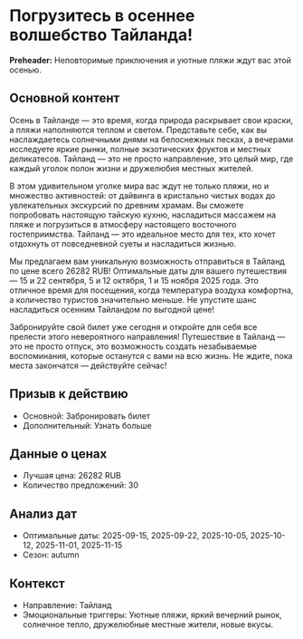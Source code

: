# Погрузитесь в осеннее волшебство Тайланда!

**Preheader:** Неповторимые приключения и уютные пляжи ждут вас этой осенью.

## Основной контент

Осень в Тайланде — это время, когда природа раскрывает свои краски, а пляжи наполняются теплом и светом. Представьте себе, как вы наслаждаетесь солнечными днями на белоснежных песках, а вечерами исследуете яркие рынки, полные экзотических фруктов и местных деликатесов. Тайланд — это не просто направление, это целый мир, где каждый уголок полон жизни и дружелюбия местных жителей.

В этом удивительном уголке мира вас ждут не только пляжи, но и множество активностей: от дайвинга в кристально чистых водах до увлекательных экскурсий по древним храмам. Вы сможете попробовать настоящую тайскую кухню, насладиться массажем на пляже и погрузиться в атмосферу настоящего восточного гостеприимства. Тайланд — это идеальное место для тех, кто хочет отдохнуть от повседневной суеты и насладиться жизнью.

Мы предлагаем вам уникальную возможность отправиться в Тайланд по цене всего 26282 RUB! Оптимальные даты для вашего путешествия — 15 и 22 сентября, 5 и 12 октября, 1 и 15 ноября 2025 года. Это отличное время для посещения, когда температура воздуха комфортна, а количество туристов значительно меньше. Не упустите шанс насладиться осенним Тайландом по выгодной цене!

Забронируйте свой билет уже сегодня и откройте для себя все прелести этого невероятного направления! Путешествие в Тайланд — это не просто отпуск, это возможность создать незабываемые воспоминания, которые останутся с вами на всю жизнь. Не ждите, пока места закончатся — действуйте сейчас!

## Призыв к действию

- Основной: Забронировать билет
- Дополнительный: Узнать больше

## Данные о ценах

- Лучшая цена: 26282 RUB
- Количество предложений: 30

## Анализ дат

- Оптимальные даты: 2025-09-15, 2025-09-22, 2025-10-05, 2025-10-12, 2025-11-01, 2025-11-15
- Сезон: autumn

## Контекст

- Направление: Тайланд
- Эмоциональные триггеры: Уютные пляжи, яркий вечерний рынок, солнечное тепло, дружелюбные местные жители, новые вкусы.
